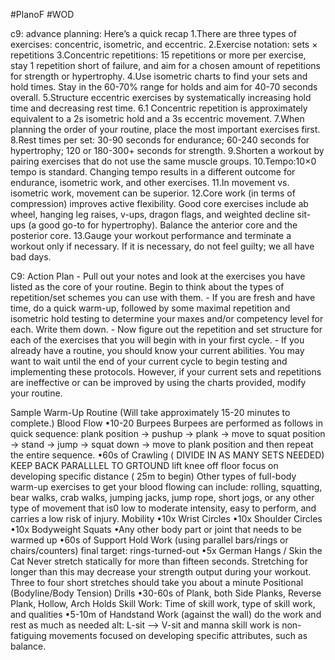 
#PlanoF #WOD 



c9: advance planning:  Here’s a quick recap
	1.There are three types of exercises: concentric, isometric, and eccentric.
	2.Exercise notation: sets × repetitions
	3.Concentric repetitions: 15 repetitions or more per exercise, stay 1 repetition short of failure, and aim for a chosen amount of repetitions for strength or hypertrophy.
	4.Use isometric charts to find your sets and hold times. Stay in the 60-70% range for holds and aim for 40-70 seconds overall.
	5.Structure eccentric exercises by systematically increasing hold time and decreasing rest time.
	6.1 Concentric repetition is approximately equivalent to a 2s isometric hold and a 3s eccentric movement.
	7.When planning the order of your routine, place the most important exercises first.
	8.Rest times per set: 30-90 seconds for endurance; 60-240 seconds for hypertrophy; 120 or 180-300+ seconds for strength.
	9.Shorten a workout by pairing exercises that do not use the same muscle groups.
	10.Tempo:10×0 tempo is standard. Changing tempo results in a different outcome for endurance, isometric work, and other exercises.
	11.In movement vs. isometric work, movement can be superior.
	12.Core work (in terms of compression) improves active flexibility. Good core exercises include ab wheel, hanging leg raises, v-ups, dragon flags, and weighted decline sit-ups (a good go-to for hypertrophy). Balance the anterior core and the posterior core.
	13.Gauge your workout performance and terminate a workout only if necessary. If it is necessary, do not feel guilty; we all have bad days.

C9: Action Plan
	- Pull out your notes and look at the exercises you have listed as the core of your routine. Begin to think about the types of repetition/set schemes you can use with them.
	- If you are fresh and have time, do a quick warm-up, followed by some maximal repetition and isometric hold testing to determine your maxes and/or competency level for each. Write them down.
	- Now figure out the repetition and set structure for each of the exercises that you will begin with in your first cycle.
	- If you already have a routine, you should know your current abilities. You may want to wait until the end of your current cycle to begin testing and implementing these protocols. However, if your current sets and repetitions are ineffective or can be improved by using the charts provided, modify your routine.





Sample Warm-Up Routine
	(Will take approximately 15-20 minutes to complete.)
	Blood Flow
		•10-20 Burpees
			Burpees are performed as follows in quick sequence: plank position → pushup → plank → move to squat position → stand → jump → squat down → move to plank position and then repeat the entire sequence.
		•60s of Crawling 
			( DIVIDE IN AS MANY SETS NEEDED)
			KEEP BACK PARALLLEL TO GRTOUND
			lift knee off floor
			focus on developing specific distance ( 25m to begin)
			Other types of full-body warm-up exercises to get your blood flowing can include: 
				rolling, 
				squatting, 
				bear walks, 
				crab walks, 
				jumping jacks, 
				jump rope, 
				short jogs, or 
				any other type of movement that is0 
					low to moderate intensity, 
					easy to perform, and 
					carries a low risk of injury.
	Mobility
		•10x Wrist Circles
		•10x Shoulder Circles
		•10x Bodyweight Squats
		•Any other body part or joint that needs to be warmed up
		•60s of Support Hold Work (using parallel bars/rings or chairs/counters)
			final target: rings-turned-out
		•5x German Hangs / Skin the Cat
		Never stretch statically for more than fifteen seconds. Stretching for longer than this may decrease your strength output during your workout. Three to four short stretches should take you about a minute
	Positional (Bodyline/Body Tension) Drills
		•30-60s of Plank, both Side Planks, Reverse Plank, Hollow, Arch Holds
	Skill Work: Time of skill work, type of skill work, and qualities
		•5-10m of Handstand Work (against the wall)
			do the work and rest as much as needed
			alt: L-sit --> V-sit and manna
		skill work is non-fatiguing movements focused on developing specific attributes, such as balance.